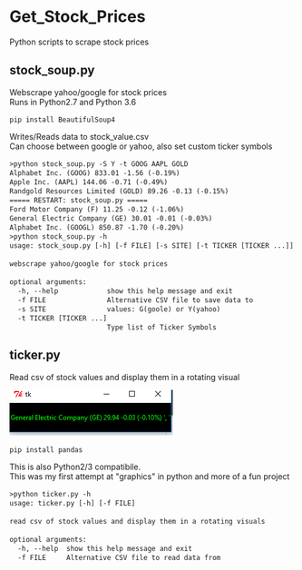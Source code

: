 # Get_Stock_Prices
Python scripts to scrape stock prices


## stock_soup.py
Webscrape yahoo/google for stock prices  
Runs in Python2.7 and Python 3.6  
  
    pip install BeautifulSoup4  
  
Writes/Reads data to stock_value.csv  
Can choose between google or yahoo, also set custom ticker symbols  

```
>python stock_soup.py -S Y -t GOOG AAPL GOLD
Alphabet Inc. (GOOG) 833.01 -1.56 (-0.19%)
Apple Inc. (AAPL) 144.06 -0.71 (-0.49%)
Randgold Resources Limited (GOLD) 89.26 -0.13 (-0.15%)
===== RESTART: stock_soup.py =====
Ford Motor Company (F) 11.25 -0.12 (-1.06%)
General Electric Company (GE) 30.01 -0.01 (-0.03%)
Alphabet Inc. (GOOGL) 850.87 -1.70 (-0.20%)
>python stock_soup.py -h
usage: stock_soup.py [-h] [-f FILE] [-s SITE] [-t TICKER [TICKER ...]]

webscrape yahoo/google for stock prices

optional arguments:
  -h, --help            show this help message and exit
  -f FILE               Alternative CSV file to save data to
  -s SITE               values: G(goole) or Y(yahoo)
  -t TICKER [TICKER ...]
                        Type list of Ticker Symbols
 ```
  
## ticker.py 
Read csv of stock values and display them in a rotating visual  

![ticker](https://github.com/twstewart42/Get_Stock_Prices/blob/master/ticker.PNG)  

    pip install pandas  
  
This is also Python2/3 compatibile.  
This was my first attempt at "graphics" in python and more of a fun project  

```
>python ticker.py -h
usage: ticker.py [-h] [-f FILE]

read csv of stock values and display them in a rotating visuals

optional arguments:
  -h, --help  show this help message and exit
  -f FILE     Alternative CSV file to read data from
  ```


